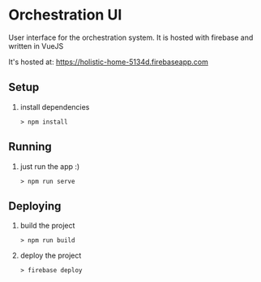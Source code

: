 # Orchestration UI

User interface for the orchestration system. It is hosted with firebase and written in VueJS

It's hosted at: https://holistic-home-5134d.firebaseapp.com

## Setup
1. install dependencies
	```
	> npm install
	```

## Running
1. just run the app :)
	```
	> npm run serve
	```

## Deploying
1. build the project
	```
	> npm run build
	```

2. deploy the project
	```
	> firebase deploy
	```
